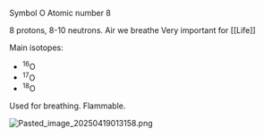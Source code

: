Symbol O
Atomic number 8

8 protons, 8-10 neutrons.
Air we breathe
Very important for \[\[Life]]

Main isotopes:

* <sup>16</sup>O
* <sup>17</sup>O
* <sup>18</sup>O

Used for breathing.
Flammable.

![Pasted_image_20250419013158.png](pasted_image_20250419013158.png)
